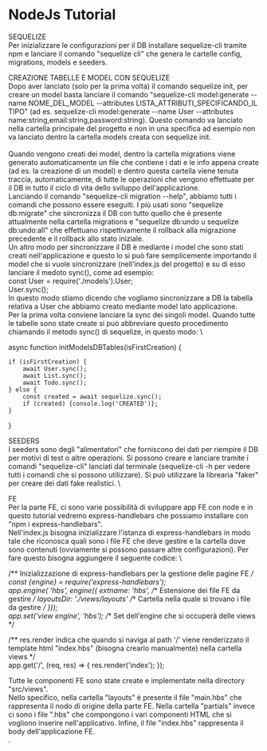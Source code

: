 # NodeJs Tutorial

SEQUELIZE \
Per inizializzare le configurazioni per il DB installare sequelize-cli tramite npm e lanciare il comando "sequelize cli" che genera le cartelle config, migrations, models e seeders.

CREAZIONE TABELLE E MODEL CON SEQUELIZE \
Dopo aver lanciato (solo per la prima volta) il comando sequelize init, per creare un model basta lanciare il comando "sequelize-cli model:generate --name NOME_DEL_MODEL --attributes LISTA_ATTRIBUTI_SPECIFICANDO_IL TIPO" (ad es. sequelize-cli model:generate --name User --attributes name:string,email:string,password:string). Questo comando va lanciato nella cartella principale del progetto e non in una specifica ad esempio non va lanciato dentro la cartella models creata con sequelize init. \
\
Quando vengono creati dei model, dentro la cartella migrations viene generato automaticamente un file che contiene i dati e le info appena create (ad es. la creazione di un model) e dentro questa cartella viene tenuta traccia, automaticamente, di tutte le operazioni che vengono effettuate per il DB in tutto il ciclo di vita dello sviluppo dell'applicazione. \
Lanciando il comando "sequelize-cli migration --help", abbiamo tutti i comandi che possono essere eseguiti. I più usati sono "sequelize db:migrate" che sincronizza il DB con tutto quello che è presente attualmente nella cartella migrations e "sequelize db:undo u sequelize db:undo:all" che effettuano rispettivamente il rollback alla migrazione precedente e il rollback allo stato iniziale. \
Un altro modo per sincronizzare il DB è mediante i model che sono stati creati nell'applicazione e questo lo si può fare semplicemente importando il model che si vuole sincronizzare (nell'index.js del progetto) e su di esso lanciare il medoto sync(), come ad esempio: \
const User = require('./models').User;\
User.sync();\
In questo modo stiamo dicendo che vogliamo sincronizzare a DB la tabella relativa a User che abbiamo creato mediante model lato applicazione. \
Per la prima volta conviene lanciare la sync dei singoli model. Quando tutte le tabelle sono state create si può
abbreviare questo procedimento chiamando il metodo sync() di sequelize, in questo modo: \

async function initModelsDBTables(isFirstCreation) {

    if (isFirstCreation) {
        await User.sync();
        await List.sync();
        await Todo.sync();
    } else {
        const created = await sequelize.sync();
        if (created) {console.log('CREATED')};
    }

}

SEEDERS \
I seeders sono degli "alimentatori" che forniscono dei dati per riempire il DB per motivi di test o altre operazioni. Si possono creare e lanciare tramite i comandi "sequelize-cli" lanciati dal terminale (sequelize-cli -h per vedere tutti i comandi che si possono utilizzare). Si può utilizzare la librearia "faker" per creare dei dati fake realistici. \

FE \
Per la parte FE, ci sono varie possibilità di sviluppare app FE con node e in questo tutorial vedremo express-handlebars che possiamo installare con "npm i express-handlebars". \
Nell'index.js bisogna inizializzare l'istanza di express-handlebars in modo tale che riconosca quali sono i file FE che deve gestire e la cartella dove sono contenuti (ovviamente si possono passare altre configurazioni). Per fare questo bisogna aggiungere il seguente codice: \


/** Inizializzazione di express-handlebars per la gestione delle pagine FE */ \
const {engine} = require('express-handlebars'); \
app.engine(
'hbs',
engine({
extname: 'hbs', /** Estensione dei file FE da gestire */
layoutsDir: './views/layouts' /** Cartella nella quale si trovano i file da gestire */
})); \
app.set('view engine', 'hbs'); /** Set dell'engine che si occuperà delle views */

/** res.render indica che quando si naviga al path '/' viene renderizzato il template html "index.hbs" (bisogna crearlo manualmente) nella cartella views */ \
  app.get('/', (req, res) => {
  res.render('index');
  }); 

Tutte le componenti FE sono state create e implementate nella directory "src/views". \
Nello specifico, nella cartella "layouts" è presente il file "main.hbs" che rappresenta il nodo di origine della parte FE. Nella cartella "partials" invece ci sono i file ".hbs" che compongono i vari componenti HTML che si vogliono inserire nell'applicativo. Infine, il file "index.hbs" rappresenta il body dell'applicazione FE. \
.



